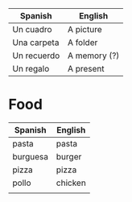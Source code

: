 | Spanish     | English      |
| ----------- | ------------ |
| Un cuadro   | A picture    |
| Una carpeta | A folder     |
| Un recuerdo | A memory (?) |
| Un regalo   | A present    |
# Food

| Spanish  | English |
| -------- | ------- |
| pasta    | pasta   |
| burguesa | burger  |
| pizza    | pizza   |
| pollo    | chicken |
|          |         |


